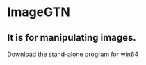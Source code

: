 # ImageGTN 
## It is for manipulating images.
[Download the stand-alone program for win64](https://drive.google.com/file/d/1BqvLuFLcPz0QuZ1aZgnRNjebDiba-l-B/view?usp=sharing)

